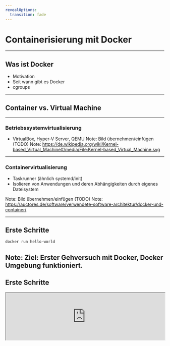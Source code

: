 ```yaml
---
revealOptions:
  transition: fade
---
```


# Containerisierung mit Docker

---

## Was ist Docker

- Motivation
- Seit wann gibt es Docker
- cgroups

----

## Container vs. Virtual Machine

----

### Betriebssystemvirtualisierung

* VirtualBox, Hyper-V Server, QEMU
Note: Bild übernehmen/einfügen (TODO)
Note: https://de.wikipedia.org/wiki/Kernel-based_Virtual_Machine#/media/File:Kernel-based_Virtual_Machine.svg

----

### Containervirtualisierung

* Taskrunner (ähnlich systemd/init)
* Isolieren von Anwendungen und deren Abhängigkeiten durch eigenes Dateisystem

Note: Bild übernehmen/einfügen (TODO)
Note: https://auctores.de/software/verwendete-software-architektur/docker-und-container/

---

## Erste Schritte

```bash
docker run hello-world
```
Note: Ziel: Erster Gehversuch mit Docker, Docker Umgebung funktioniert.
----

## Erste Schritte

<iframe width="100%" src="http://localhost:4200?u=trainer&p=trainer"> <!-- .element: class="fragment" -->

Note: docker run hello-world

----

## Docker CLI

Docker CLI ist ein Kommandozeilen-Tool mit dem sich auf einfachste Weise der Docker-Daemon kontrollieren lässt.

Einfache Anwendungsfälle von Docker CLI:
- Container erstellen
- Container starten
- laufende Container anzeigen
- Container stoppen

Note: Ziel: Docker CLI Grundlagen verstehen
Note: Systemd-Analogie ansprechen
----

## Docker CLI

<iframe width="100%" src="http://localhost:4200?u=trainer&p=trainer"> <!-- .element: class="fragment" -->

----

## Docker CLI

```shell
docker run -d -p 8080:80 wordpress
docker ps
docker logs <containerID>
```
Note: https://hub.docker.com/_/wordpress/
Note: Ziel ist es zu erkennen, wie einfach die Instalation ist.

----

### Übung gitea

- Starte "gitea" vom Docker-Image "gitea/gitea" im Hintergund und exponiere den Container-Port 3000 auf den Host-Port 8080!
- Zeige alle laufenden Docker-Prozesse an und erkenne, ob der Port 3000 auf Port 8080 exponiert ist!
- Bonus: Betrachte die Log-Ausgabe des gitea-Containers in Echtzeit!

Note: split view (TODO)
Note: Bonus bonus: Gibt es noch andere Ports im gitea-Container, die nicht exponiert sind? Wenn ja, exponiere auch diesen Port!

<iframe width="100%" src="http://localhost:4200?u=trainer&p=trainer"> <!-- .element: class="fragment" -->

Note: docker run -d -p 3000:3000 gitea/gitea

----

### Zusammenfassung

- Erstellen eines Containers mit exponiertem Port 
  - `docker run`
- Containerübersicht
  - `docker ps`
- Ausgabe von Logs
  - `docker logs`
- Docker CLI Hilfe
  - `docker help`
  - `docker help <subcommand>`

Note: split view (TODO)
<iframe width="100%" src="http://localhost:4200?u=trainer&p=trainer"> <!-- .element: class="fragment" -->

---

## Container-Lifecycle

TODO: Einfaches Bild zum Lifecycle

----

- Created
  - Container ist erstellt aber nicht gestartet
- Running
  - Container ist gestartet 
- Stopped
  - Container ist noch vorhanden aber gestoppt 
- Paused
  - Container ist angehalten
- Deleted
  - Container ist gelöscht

----

<iframe width="100%" src="http://localhost:4200?u=trainer&p=trainer"> <!-- .element: class="fragment" -->

Note: docker ps -a
Note: docker stop
Note: docker rm

----

### Übung Lifecycle

- Alle laufenden Container sollen beendet und gelöscht werden. 
- Wie stelle ich fest, dass alle Container gelöscht sind?

---

## Docker Ports & Volumes

----

### Docker Portfreigaben

Docker kann Container Ports an Hostports binden (exponieren).

```
docker run -d -p 80:8081 wordpress
docker run -d -p 80 wordpress
docker ps
```

Note: split view (TODO)
<iframe width="100%" src="http://localhost:4200?u=trainer&p=trainer"> <!-- .element: class="fragment" -->

Note: Zwei unterschiedliche Container, binden auf zwei unterschiedlichen Ports.
Note: Random-Ports erklären


### Docker Volumes

```shell
docker run -v /some/content:/usr/share/nginx/html:ro -d nginx
```

Note: split view (TODO)
<iframe width="100%" src="http://localhost:4200?u=trainer&p=trainer"> <!-- .element: class="fragment" -->

Note: Kurzer Hinweis auf Anonymous und Named-Volumes
Note: ro,rw etc.

----

### Docker Volumes Detail

- Default: read/write
  - docker run -v /local/folder:/container/folder imageName
  - docker run -v /local/folder:/container/folder:rw imageName
- Read only
  - docker run -v /local/folder:/container/folder:ro imageName

----

### Übung Volumes and Ports

- Starte gitea mit folgenden Optionen:
  - Persistenz der Git-Konfiguration (Container-Pfad /data)
  - Exponiere das Webinterface 
    - Containerport 3000 auf lokalen Port 3000
  - Exponiere SSH
    - Containerport 22 auf lokalen Port 3022
- Richte gitea über das Webinterface ein (http://localhost:3000)
  - Default-Settings lassen
- Container stoppen und löschen
  - Bonus: Gibt es einen Befehl der Stoppen und Löschen vereint?
- Container mit den selben Optionen wieder erstellen
- Was passiert mit der Konfiguration und den Nutzdaten von gitea?

<iframe width="100%" src="http://localhost:4200?u=trainer&p=trainer"> <!-- .element: class="fragment" -->

Note: docker run -v $(pwd)/gitea-data:/data -p 3000:3000 -p 22:3022
Note: docker stop `containterid`
Note: docker rm `containerid` 
Note: docker rm -f `containerid`
  
----

### Zusammenfassung  

- Exponieren von beliebigen Ports
  - Random Ports
  - Fixed Ports
- Einbinden von Volumes
  - Schreib/Lesezugriff
  - Schreibgeschützt (ro) 
- Stoppen und löschen von Containern
  - docker stop
  - docker rm  
  - docker rm -f 
  
<iframe width="100%" src="http://localhost:4200?u=trainer&p=trainer"> <!-- .element: class="fragment" -->  

Note: docker run -p 3000:3000 -p 3022:22 -v $(pwd)/giteatest:/data gitea/gitea
  
---

## Environment-Variablen

Note: Beispiel environment variablen an MariaDB zeigen.

```
docker run -d \
           -e MYSQL_ROOT_PASSWORD=supersicher \
           -e MYSQL_USER=wordpress \
           -e MYSQL_PASSWORD=wordpress \
           -e MYSQL_DATABASE=wordpress \
           -v $(pwd)/mariadb-data:/var/lib/mysql \
           --name wordpress-database \
           mariadb

docker inspect wordpress-database
```

----

### Übung PostgresDB starten

 - Starte einen [postgreSQL](https://hub.docker.com/_/postgres/) Docker-Container mit:
   - einer automatisch erstellten Datenbank mit dediziertem Benutzeraccount 
   - Umgebungsvariablen POSTGRES_USER, POSTGRES_PASSWORD, POSTGRES_DB
 - Sorge dafür, dass das Datenverzeichnis der Datenbank (/var/lib/postgresql/data) auf ein lokales 
   Volume ($(pwd)/volumes/db) gemappt ist!
   
Note: docker run -d --name=gitea-database -e POSTGRES_USER=gitea -e POSTGRES_PASSWORD=gitea -e POSTGRES_DB=gitea -v $(pwd)/postgesql-data:/var/lib/postgresql/data postgres

----

### Zusammenfassung

- Container Namen geben (--name)
- Environment-Variablen an Container übergeben (-e)
- docker inspect

---

## Kommunikation zwischen Containern

Kommunikation über die "Docker default bridge"
Namensauflösung per Docker-DNS

Note: Wordpress-Container starten, mit mysql verknüpfen
Note: Ziel: Interne Kommunikation zwischen Containern
Note: docker run --link=wordpress-database -e WORDPRESS_DB_HOST=wordpress-database -e WORDPRESS_DB_USER=wordpress -e WORDPRESS_DB_PASSWORD=wordpress -e WORDPRESS_DB_NAME=wordpress wordpress

<iframe width="100%" src="http://localhost:4200?u=trainer&p=trainer"> <!-- .element: class="fragment" -->

----

### Übung: Gitea mit PostgreSQL verbinden

- Stoppe und lösche nun deinen Gitea Container!
- Konfiguriere den Container so, dass Gitea seine Konfiguration in der lokalen PostgreSQL speichert!
  - Benutze dafür die vorher erstellte Datenbank!
  
Note: docker run -d --name=gitea-database -e POSTGRES_USER=gitea -e POSTGRES_PASSWORD=gitea -e POSTGRES_DB=gitea -v $(pwd)/postgesql-data:/var/lib/postgresql/data postgres
Note: docker run -p 3000:3000 -v $(pwd)/gitea/data:/data -p 3000:3000 -p 3022:22 --link=gitea-database gitea/gitea

----

### Zusammenfassung

Verbinden von Containern
  - --link
  - Namensauflösung per Docker DNS

---

## Container und Images

- Was ist ein Image und was ist ein Container

Note: Ein Image ist nicht lauffähig, es wir verwendet um ein Container zu erzeugen
Note: Ein Container ist eine Instanz von einem Image und kann zur Laufzeit verändert werden
Note: Beispiel: docker run -it ubuntu -> apt-get update; apt-get install git -y; exit
Note:           docker run -it ubuntu git --version
Note: Das Selbe nochmal mit commit
Note: docker image ls

<iframe width="100%" src="http://localhost:4200?u=trainer&p=trainer"> <!-- .element: class="fragment" -->
---

## Zusammenfassung

- Unterschied Container und Images
- docker commit
- docker images
  - docker image ls
 

# Docker Images erstellen

---

## Docker CLI

### docker exec

docker run --name mynginx-container -it nginx bash
  echo "<h1>Hello World</h1>" > /usr/share/nginx/html/index.html
  exit 
docker commit mynginx-container mynginx-image
  
Note: Docker commit erklären mit Überleitung zu Dockerfile

----

## Image aus Dockerfile erstellen


Dockerfile
```
FROM nginx
RUN echo "<h1>Hello World from Dockerfile</h1>" > /usr/share/nginx/html/index.html 
```

```bash
docker build -t mynginx-image:2
docker run -d -p 8081:80 mynginx-image
docker run -d -p 8082:80 mynginx-image:2
```

---

### Übung

- Baue ein docker Image das auf nginx basiert
- Dieses soll eine modifizierte index.html haben
- Tagge den Container als mynginx
- Baue einen zweiten nginx container der den "COPY"-Befehl nutzt.
- Tagge den Container als mynginx in Version 2
- Bonus: Nutze Nginx mit alpine anstatt ubuntu
- Bonus vergleiche die Image größen

Link zu Dokumentation

----

### Docker Base Images

Welche "base" Images gibt es?
Was sind die Unterschiede?

Note: Alpine ist der bevorzugte, da er wesentlich kleiner ist als alle anderen.

----

### Zusammenfassung

- Dockerfile
  - FROM
  - COPY
  - RUN
  - CMD
- Docker CLI
  - docker build -t tag:version .
  - docker commit image tag:version
- Docker Hub

---

## Advanced Optional

---

## docker-compose

TODO: motivation, syntax, cli

Ziel: Vereinfachung von docker cli

Tool zur Vereinfachung von docker (v2)
Tool zu benutzung von docker swarm (v3)

Note: Example: wordpress mit postgresql

----

### Übung

- Stoppe und lösche deine vorrangegangen Container ohne Nutzdatemverlust.
- Erstelle eine docker-compose.yml in der [gitea](https://hub.docker.com/r/gitea/gitea/) und mariadb als Services beschrieben sind.
  - Stelle sicher das alle Volumes und Ports erhalten bleiben.
- Lagere das Daten-Verzeichnis von gitea auf deinen Computer aus.

---

## Docker Netzwerke

- docker network ls
- docker-compose naming (netzwerke und container)
- docker-compose -p
- docker network rm
- Unterschied docker-compose stop/down

----

### Übung

- Füge deiner docker-compose.yml ein "seprates" Netzwerk hinzu!
- Richte nun die Verbindung von gitea und mariaDB über das neuerstellte Netzwerk ein.

---

## Layer und Storage Driver (theorie only)

- Was ist das eigentlich?
- Wo sehe ich das?

---

## Dockerfile Layer

- EXPOSE
- USER
- ENV
- RUN TODO: Bsp einbauen

----

### Übung

- Erweitere deine Dockerfile so, dass die Anwendung nicht mehr unter dem default User und Gruppe läuft!
  - Stelle mit RUN sicher, dass der User berechtigungen hat das Binary zu starten und im Verzeichnis (/app) zu schreiben.
- Konfiguriere die Anwendung über ENV variablen, stelle sicher dass alle Ports exponiert werden.

---

## Advanced Layer

- COPY vs ADD
- WORKDIR
- ENTRYPOINT vs CMD
  - ENTRYPOINT nicht überschreibbar
- HEALTHCHECK ?

----

### Übung

- Versuche den RUN Befehl durch WORKDIR und COPY --chown zu erstezen.

---

### Multistagebuilds

- Konzept vorstellen
  - beispiel an Go Service
- COPY --from
- STOPSIGNAL

----

#### Übung

- Baue in einem vorrangestellen Dockercontainer dein Java Jar zusammen, nenne diesen "build"!
  - benutze hierfür Gradle
- Kopiere das erfolgreich gebaute Jar vom ersten Container in den zweiten Container.
  - Nutze hierfür die Docker "Multistage Build"-Funktionalität (COPY --from=build)
- Java Service bauen mit multistage (service tut das gleiche (wie go service) ist in aber in Java geschrieben)

---

### Zusammenfassung Layer, Praxisbeispiel

- Dockerfiles vergleichen
- Layer Vergleichen
- Image Größen vergleichen

---

#### Ziel:

- Es existieren zwei Dockerfiles die beide Funktionieren
- ein Go Service ein Java Service
  - der Java service ist selbsterarbeitet

---

### Best practice

- Konfiguration über Umgebungsvariablen
- Logging über STDOUT
  - Filebeat JSONLOG
- Nur ein Prozess
- Exit Codes (SIGTERM usw)

----

#### Übung:

- start.sh
  - mit debug help etc
- ENTRYPOINT auf start.sh
- reagiert auf SIGTERM oder definiert ein STOPSIGNAL
- Sinnvolle(tm) Exit-Codes
 (siehe --init)
- Nutze die Health Resource im HEALTHCHECK


---

## Dynamisches routing labels mit traefik -- optional

Traefik beispiel zeigen

----

### Übung alles in traefik einbauen

